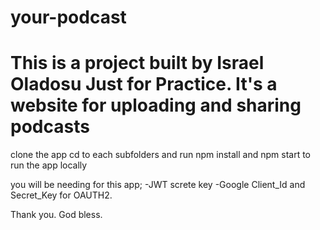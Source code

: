 # your-podcast

# This is a project built by Israel Oladosu Just for Practice. It's a website for uploading and sharing podcasts

clone the app
cd to each subfolders and run npm install and npm start to run the app locally

you will be needing for this app;
-JWT screte key
-Google Client_Id and Secret_Key for OAUTH2.

Thank you. God bless.
